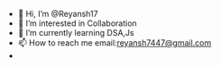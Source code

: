 - 👋 Hi, I’m @Reyansh17
- 👀 I’m interested in Collaboration
- 🌱 I’m currently learning DSA,Js
- 📫 How to reach me email:reyansh7447@gmail.com
- 


<!---
Reyansh17/Reyansh17 is a ✨ special ✨ repository because its `README.md` (this file) appears on your GitHub profile.
You can click the Preview link to take a look at your changes.
--->
